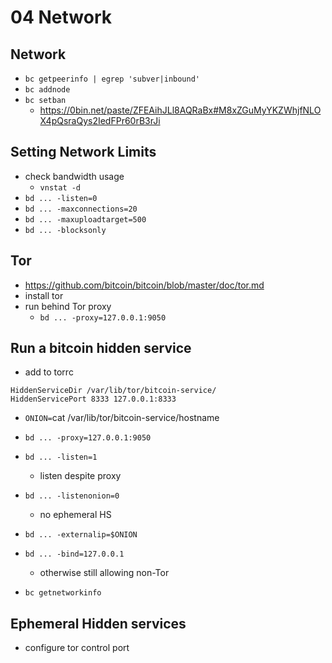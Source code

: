 04 Network
===

Network
---
* `bc getpeerinfo | egrep 'subver|inbound'`
* `bc addnode`
* `bc setban`
    * https://0bin.net/paste/ZFEAihJLl8AQRaBx#M8xZGuMyYKZWhjfNLOX4pQsraQys2IedFPr60rB3rJi

Setting Network Limits
---
* check bandwidth usage
    * `vnstat -d`
* `bd ... -listen=0`
* `bd ... -maxconnections=20`
* `bd ... -maxuploadtarget=500`
* `bd ... -blocksonly`


Tor
---
* https://github.com/bitcoin/bitcoin/blob/master/doc/tor.md
* install tor
* run behind Tor proxy
    * `bd ... -proxy=127.0.0.1:9050`

Run a bitcoin hidden service
---
* add to torrc
```
HiddenServiceDir /var/lib/tor/bitcoin-service/
HiddenServicePort 8333 127.0.0.1:8333
```

* `ONION=`cat /var/lib/tor/bitcoin-service/hostname` `
* `bd ... -proxy=127.0.0.1:9050`
* `bd ... -listen=1`
    * listen despite proxy
* `bd ... -listenonion=0`
    * no ephemeral HS
* `bd ... -externalip=$ONION`
* `bd ... -bind=127.0.0.1`
    * otherwise still allowing non-Tor

* `bc getnetworkinfo`

Ephemeral Hidden services
---
* configure tor control port

